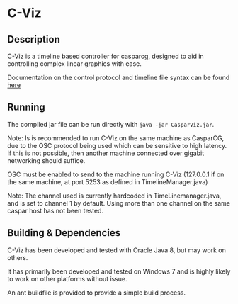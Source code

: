 # C-Viz

## Description
C-Viz is a timeline based controller for casparcg, designed to aid in controlling complex linear graphics with ease.

Documentation on the control protocol and timeline file syntax can be found [here](docs)


## Running
The compiled jar file can be run directly with ```java -jar CasparViz.jar```.

Note: Is is recommended to run C-Viz on the same machine as CasparCG, due to the OSC protocol being used which can be sensitive to high latency. If this is not possible, then another machine connected over gigabit networking should suffice.

OSC must be enabled to send to the machine running C-Viz (127.0.0.1 if on the same machine, at port 5253 as defined in TimelineManager.java)

Note: The channel used is currently hardcoded in TimeLinemanager.java, and is set to channel 1 by default. Using more than one channel on the same caspar host has not been tested.

## Building & Dependencies
C-Viz has been developed and tested with Oracle Java 8, but may work on others.

It has primarily been developed and tested on Windows 7 and is highly likely to work on other platforms without issue.

An ant buildfile is provided to provide a simple build process.